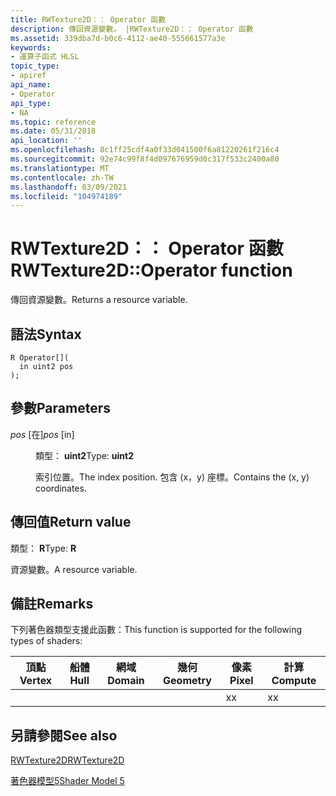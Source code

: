 ```yaml
---
title: RWTexture2D：： Operator 函數
description: 傳回資源變數。 |RWTexture2D：： Operator 函數
ms.assetid: 339dba7d-b0c6-4112-ae40-555661577a3e
keywords:
- 運算子函式 HLSL
topic_type:
- apiref
api_name:
- Operator
api_type:
- NA
ms.topic: reference
ms.date: 05/31/2018
api_location: ''
ms.openlocfilehash: 8c1ff25cdf4a0f33d041500f6a81220261f216c4
ms.sourcegitcommit: 92e74c99f8f4d097676959d0c317f533c2400a80
ms.translationtype: MT
ms.contentlocale: zh-TW
ms.lasthandoff: 03/09/2021
ms.locfileid: "104974189"
---
```

# <a name="rwtexture2doperator--function"></a><span data-ttu-id="8d448-105">RWTexture2D：： Operator 函數</span><span class="sxs-lookup"><span data-stu-id="8d448-105">RWTexture2D::Operator  function</span></span>

<span data-ttu-id="8d448-106">傳回資源變數。</span><span class="sxs-lookup"><span data-stu-id="8d448-106">Returns a resource variable.</span></span>

## <a name="syntax"></a><span data-ttu-id="8d448-107">語法</span><span class="sxs-lookup"><span data-stu-id="8d448-107">Syntax</span></span>

``` syntax
R Operator[](
  in uint2 pos
);
```

## <a name="parameters"></a><span data-ttu-id="8d448-108">參數</span><span class="sxs-lookup"><span data-stu-id="8d448-108">Parameters</span></span>

<dl> <dt>

<span data-ttu-id="8d448-109">*pos* \[在\]</span><span class="sxs-lookup"><span data-stu-id="8d448-109">*pos* \[in\]</span></span>
</dt> <dd>

<span data-ttu-id="8d448-110">類型： **uint2**</span><span class="sxs-lookup"><span data-stu-id="8d448-110">Type: **uint2**</span></span>

<span data-ttu-id="8d448-111">索引位置。</span><span class="sxs-lookup"><span data-stu-id="8d448-111">The index position.</span></span> <span data-ttu-id="8d448-112">包含 (x，y) 座標。</span><span class="sxs-lookup"><span data-stu-id="8d448-112">Contains the (x, y) coordinates.</span></span>

</dd> </dl>

## <a name="return-value"></a><span data-ttu-id="8d448-113">傳回值</span><span class="sxs-lookup"><span data-stu-id="8d448-113">Return value</span></span>

<span data-ttu-id="8d448-114">類型： **R**</span><span class="sxs-lookup"><span data-stu-id="8d448-114">Type: **R**</span></span>

<span data-ttu-id="8d448-115">資源變數。</span><span class="sxs-lookup"><span data-stu-id="8d448-115">A resource variable.</span></span>

## <a name="remarks"></a><span data-ttu-id="8d448-116">備註</span><span class="sxs-lookup"><span data-stu-id="8d448-116">Remarks</span></span>

<span data-ttu-id="8d448-117">下列著色器類型支援此函數：</span><span class="sxs-lookup"><span data-stu-id="8d448-117">This function is supported for the following types of shaders:</span></span>



| <span data-ttu-id="8d448-118">頂點</span><span class="sxs-lookup"><span data-stu-id="8d448-118">Vertex</span></span> | <span data-ttu-id="8d448-119">船體</span><span class="sxs-lookup"><span data-stu-id="8d448-119">Hull</span></span> | <span data-ttu-id="8d448-120">網域</span><span class="sxs-lookup"><span data-stu-id="8d448-120">Domain</span></span> | <span data-ttu-id="8d448-121">幾何</span><span class="sxs-lookup"><span data-stu-id="8d448-121">Geometry</span></span> | <span data-ttu-id="8d448-122">像素</span><span class="sxs-lookup"><span data-stu-id="8d448-122">Pixel</span></span> | <span data-ttu-id="8d448-123">計算</span><span class="sxs-lookup"><span data-stu-id="8d448-123">Compute</span></span> |
|--------|------|--------|----------|-------|---------|
|        |      |        |          | <span data-ttu-id="8d448-124">x</span><span class="sxs-lookup"><span data-stu-id="8d448-124">x</span></span>     | <span data-ttu-id="8d448-125">x</span><span class="sxs-lookup"><span data-stu-id="8d448-125">x</span></span>       |



 

## <a name="see-also"></a><span data-ttu-id="8d448-126">另請參閱</span><span class="sxs-lookup"><span data-stu-id="8d448-126">See also</span></span>

<dl> <dt>

[<span data-ttu-id="8d448-127">RWTexture2D</span><span class="sxs-lookup"><span data-stu-id="8d448-127">RWTexture2D</span></span>](sm5-object-rwtexture2d.md)
</dt> <dt>

[<span data-ttu-id="8d448-128">著色器模型5</span><span class="sxs-lookup"><span data-stu-id="8d448-128">Shader Model 5</span></span>](d3d11-graphics-reference-sm5.md)
</dt> </dl>

 

 




